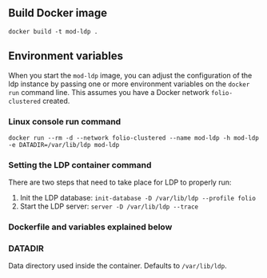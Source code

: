 ## Build Docker image

`docker build -t mod-ldp .`

## Environment variables

When you start the `mod-ldp` image, you can adjust the configuration of the ldp instance by passing one or more environment variables on the `docker run` command line. This assumes you have a Docker network `folio-clustered` created.


### Linux console run command ###

`docker run --rm -d --network folio-clustered --name mod-ldp -h mod-ldp -e DATADIR=/var/lib/ldp mod-ldp`


### Setting the LDP container command ###

There are two steps that need to take place for LDP to properly run:
1) Init the LDP database: ```init-database -D /var/lib/ldp --profile folio```
2) Start the LDP server: ```server -D /var/lib/ldp --trace```


### Dockerfile and variables explained below ###


### DATADIR

Data directory used inside the container. Defaults to `/var/lib/ldp`.
